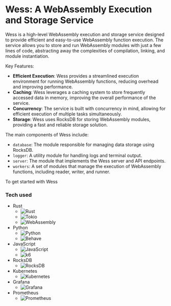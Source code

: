 # Wess: A WebAssembly Execution and Storage Service

Wess is a high-level WebAssembly execution and storage service designed to provide
efficient and easy-to-use WebAssembly function execution. The service allows you to
store and run WebAssembly modules with just a few lines of code, abstracting away the
complexities of compilation, linking, and module instantiation.

Key Features:

- **Efficient Execution**: Wess provides a streamlined execution environment for
  running WebAssembly functions, reducing overhead and improving performance.
- **Caching**: Wess leverages a caching system to store frequently accessed data
  in memory, improving the overall performance of the service.
- **Concurrency**: The service is built with concurrency in mind, allowing for
  efficient execution of multiple tasks simultaneously.
- **Storage**: Wess uses RocksDB for storing WebAssembly modules, providing a
  fast and reliable storage solution.

The main components of Wess include:

- `database`: The module responsible for managing data storage using RocksDB.
- `logger`: A utility module for handling logs and terminal output.
- `server`: The module that implements the Wess server and API endpoints.
- `workers`: A set of modules that manage the execution of WebAssembly functions,
  including reader, writer, and runner.

To get started with Wess
### Tech used

- Rust
    - ![Rust](https://img.shields.io/badge/Rust-black?style=for-the-badge&logo=rust&logoColor=#E57324)
    - ![Tokio](https://img.shields.io/badge/Tokio-0079AB?style=for-the-badge&logo=Tokio&logoColor=white)
    - ![WebAssembly](https://img.shields.io/badge/WebAssembly-654FF0?style=for-the-badge&logo=WebAssembly&logoColor=white)
- Python
    - ![Python](https://img.shields.io/badge/Python-3776AB?style=for-the-badge&logo=python&logoColor=white)
    - ![Behave](https://img.shields.io/badge/Behave-444444?style=for-the-badge&logo=behave&logoColor=white)
- JavaScript
    - ![JavaScript](https://img.shields.io/badge/JavaScript-F7DF1E?style=for-the-badge&logo=javascript&logoColor=black)
    - ![k6](https://img.shields.io/badge/k6-FFFFFF?style=for-the-badge&logo=k6&logoColor=black)
- RocksDB
    - ![RocksDB](https://img.shields.io/badge/RocksDB-007ACC?style=for-the-badge&logo=RocksDB&logoColor=white)
- Kubernetes
    - ![Kubernetes](https://img.shields.io/badge/Kubernetes-326CE5?style=for-the-badge&logo=kubernetes&logoColor=white)
- Grafana
    - ![Grafana](https://img.shields.io/badge/Grafana-F46800?style=for-the-badge&logo=grafana&logoColor=white)
- Prometheus
    - ![Prometheus](https://img.shields.io/badge/Prometheus-E6522C?style=for-the-badge&logo=prometheus&logoColor=white)
